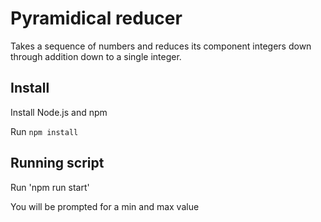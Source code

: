 # Pyramidical reducer

Takes a sequence of numbers and reduces its component integers down through addition down to a single integer.

## Install

Install Node.js and npm

Run `npm install`

## Running script

Run 'npm run start'

You will be prompted for a min and max value
